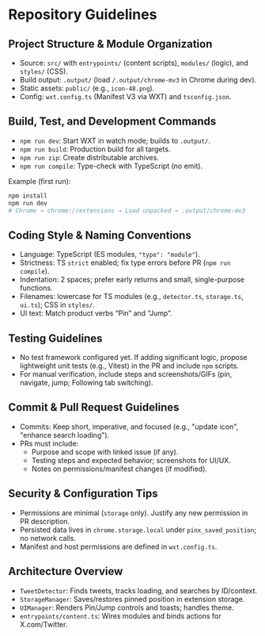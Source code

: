 # Repository Guidelines

## Project Structure & Module Organization
- Source: `src/` with `entrypoints/` (content scripts), `modules/` (logic), and `styles/` (CSS).
- Build output: `.output/` (load `/.output/chrome-mv3` in Chrome during dev).
- Static assets: `public/` (e.g., `icon-48.png`).
- Config: `wxt.config.ts` (Manifest V3 via WXT) and `tsconfig.json`.

## Build, Test, and Development Commands
- `npm run dev`: Start WXT in watch mode; builds to `.output/`.
- `npm run build`: Production build for all targets.
- `npm run zip`: Create distributable archives.
- `npm run compile`: Type-check with TypeScript (no emit).

Example (first run):
```bash
npm install
npm run dev
# Chrome → chrome://extensions → Load unpacked → .output/chrome-mv3
```

## Coding Style & Naming Conventions
- Language: TypeScript (ES modules, `"type": "module"`).
- Strictness: TS `strict` enabled; fix type errors before PR (`npm run compile`).
- Indentation: 2 spaces; prefer early returns and small, single-purpose functions.
- Filenames: lowercase for TS modules (e.g., `detector.ts`, `storage.ts`, `ui.ts`); CSS in `styles/`.
- UI text: Match product verbs “Pin” and “Jump”.

## Testing Guidelines
- No test framework configured yet. If adding significant logic, propose lightweight unit tests (e.g., Vitest) in the PR and include `npm` scripts.
- For manual verification, include steps and screenshots/GIFs (pin, navigate, jump; Following tab switching).

## Commit & Pull Request Guidelines
- Commits: Keep short, imperative, and focused (e.g., "update icon", "enhance search loading").
- PRs must include:
  - Purpose and scope with linked issue (if any).
  - Testing steps and expected behavior; screenshots for UI/UX.
  - Notes on permissions/manifest changes (if modified).

## Security & Configuration Tips
- Permissions are minimal (`storage` only). Justify any new permission in PR description.
- Persisted data lives in `chrome.storage.local` under `pinx_saved_position`; no network calls.
- Manifest and host permissions are defined in `wxt.config.ts`.

## Architecture Overview
- `TweetDetector`: Finds tweets, tracks loading, and searches by ID/context.
- `StorageManager`: Saves/restores pinned position in extension storage.
- `UIManager`: Renders Pin/Jump controls and toasts; handles theme.
- `entrypoints/content.ts`: Wires modules and binds actions for X.com/Twitter.

